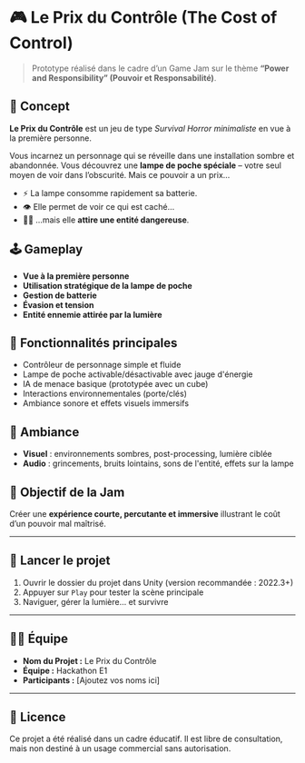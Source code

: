# 🎮 Le Prix du Contrôle (The Cost of Control)

> Prototype réalisé dans le cadre d’un Game Jam sur le thème **“Power and Responsibility” (Pouvoir et Responsabilité)**.

## 🧠 Concept

**Le Prix du Contrôle** est un jeu de type *Survival Horror minimaliste* en vue à la première personne.

Vous incarnez un personnage qui se réveille dans une installation sombre et abandonnée. Vous découvrez une **lampe de poche spéciale** – votre seul moyen de voir dans l’obscurité. Mais ce pouvoir a un prix…

- ⚡️ La lampe consomme rapidement sa batterie.
- 👁️ Elle permet de voir ce qui est caché…
- 🧟‍♂️ …mais elle **attire une entité dangereuse**.

## 🕹️ Gameplay

- **Vue à la première personne**
- **Utilisation stratégique de la lampe de poche**
- **Gestion de batterie**
- **Évasion et tension**
- **Entité ennemie attirée par la lumière**

## 🔧 Fonctionnalités principales

- Contrôleur de personnage simple et fluide
- Lampe de poche activable/désactivable avec jauge d'énergie
- IA de menace basique (prototypée avec un cube)
- Interactions environnementales (porte/clés)
- Ambiance sonore et effets visuels immersifs

## 🌌 Ambiance

- **Visuel** : environnements sombres, post-processing, lumière ciblée
- **Audio** : grincements, bruits lointains, sons de l'entité, effets sur la lampe

## 🎯 Objectif de la Jam

Créer une **expérience courte, percutante et immersive** illustrant le coût d’un pouvoir mal maîtrisé.

---

## 🚀 Lancer le projet

1. Ouvrir le dossier du projet dans Unity (version recommandée : 2022.3+)
2. Appuyer sur `Play` pour tester la scène principale
3. Naviguer, gérer la lumière… et survivre

---

## 👨‍💻 Équipe

- **Nom du Projet :** Le Prix du Contrôle
- **Équipe :** Hackathon E1
- **Participants :** [Ajoutez vos noms ici]

---

## 📜 Licence

Ce projet a été réalisé dans un cadre éducatif. Il est libre de consultation, mais non destiné à un usage commercial sans autorisation.
